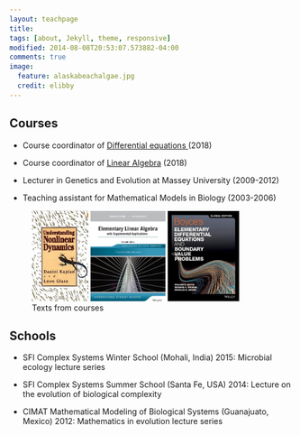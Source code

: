 ```yaml
---
layout: teachpage
title: 
tags: [about, Jekyll, theme, responsive]
modified: 2014-08-08T20:53:07.573882-04:00
comments: true
image:
  feature: alaskabeachalgae.jpg
  credit: elibby
---
```



## Courses

* Course coordinator of <a href="http://www.umu.se/sok/sok-kursplan/kursplan?code=20145"> Differential equations </a> (2018)

* Course coordinator of [Linear Algebra](http://www.umu.se/sok/sok-kursplan/kursplan?code=17904) (2018)

* Lecturer in Genetics and Evolution at Massey University (2009-2012)

* Teaching assistant for Mathematical Models in Biology (2003-2006)

	
	
<figure>
<a href="/images/GlassBook.jpg"><img src="/images/GlassBook.jpg" width="100"></a>
<a href="/images/book_lin_alg.jpg"><img src="/images/book_lin_alg.jpg" width="133"></a>
<a href="/images/book_diffeq.jpg"><img src="/images/book_diffeq.jpg" width="127"></a>
<figcaption> Texts from courses </figcaption>
</figure>


## Schools
* SFI Complex Systems Winter School (Mohali, India) 2015: Microbial ecology lecture series

* SFI Complex Systems Summer School (Santa Fe, USA) 2014: Lecture on the evolution of biological complexity

* CIMAT Mathematical Modeling of Biological Systems (Guanajuato, Mexico) 2012: Mathematics in evolution lecture series









